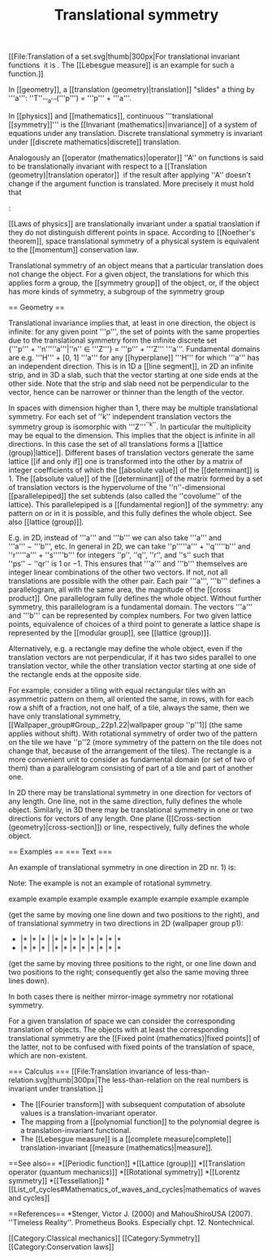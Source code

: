 ﻿---
lastrevid: 632125922
pageid: 701100
canonicalurl: http://en.wikipedia.org/wiki/Translational_symmetry
title: Translational symmetry
editurl: http://en.wikipedia.org/w/index.php?title=Translational_symmetry&action=edit
length: 7700
contentmodel: wikitext
pagelanguage: en
touched: 2015-02-19T10:45:26Z
ns: 0
fullurl: http://en.wikipedia.org/wiki/Translational_symmetry
---

[[File:Translation of a set.svg|thumb|300px|For translational invariant functions <math>f:\R^2\rightarrow\R</math> it is <math>f(A)=f(A+t)</math>. The [[Lebesgue measure]] is an example for such a function.]]

In [[geometry]], a [[translation (geometry)|translation]] "slides" a thing by '''a''': ''T''<sub>'''a'''</sub>('''p''') = '''p''' + '''a'''.

In [[physics]] and [[mathematics]], continuous '''translational [[symmetry]]''' is the [[Invariant (mathematics)|invariance]] of a system of equations under any translation. Discrete translational symmetry is invariant under [[discrete mathematics|discrete]] translation.

Analogously an [[operator (mathematics)|operator]] ''A'' on functions is said to be translationally invariant with respect to a [[Translation (geometry)|translation operator]] <math>T_\delta</math> if the result after applying ''A'' doesn't change if the argument function is translated.
More precisely it must hold that

:<math>\forall \delta \ A f = A (T_\delta f).\,</math>

[[Laws of physics]] are translationally invariant under a spatial translation if they do not distinguish different points in space. According to [[Noether's theorem]], space translational symmetry of a physical system is equivalent to the [[momentum]] conservation law.

Translational symmetry of an object means that a particular translation does not change the object. For a given object, the translations for which this applies form a group, the [[symmetry group]] of the object, or, if the object has more kinds of symmetry, a subgroup of the symmetry group

== Geometry ==

Translational invariance implies that, at least in one direction, the object is infinite: for any given point '''p''', the set of points with the same properties due to the translational symmetry form the infinite discrete set {'''p'''&nbsp;+&nbsp;''n'''''a'''|''n''&nbsp;∈&nbsp;'''Z'''} = '''p'''&nbsp;+&nbsp;'''Z''' '''a'''. Fundamental domains are e.g. '''H'''&nbsp;+&nbsp;[0,&nbsp;1] '''a''' for any [[hyperplane]] '''H''' for which '''a''' has an independent  direction. This is in 1D a [[line segment]], in 2D an infinite strip, and in 3D a  slab, such that the vector starting at one side ends at the other side. Note that the strip and slab need not be perpendicular to the vector, hence can be narrower or thinner than the length of the vector.

In spaces with dimension higher than 1, there may be multiple translational symmetry. For each set of ''k'' independent translation vectors the symmetry group is isomorphic with '''Z'''<sup>''k''</sup>. 
In particular the multiplicity may be equal to the dimension. This implies that the object is infinite in all directions. In this case the set of all translations forms a [[lattice (group)|lattice]]. Different bases of translation vectors generate the same lattice [[if and only if]] one is transformed into the other by a matrix of integer coefficients of which the [[absolute value]] of the [[determinant]] is 1. The [[absolute value]] of the [[determinant]] of the matrix formed by a set of translation vectors is the hypervolume of the ''n''-dimensional [[parallelepiped]] the set subtends (also called the ''covolume'' of the lattice). This parallelepiped is a [[fundamental region]] of the symmetry: any pattern on or in it is possible, and this fully defines the whole object. 
See also [[lattice (group)]]. 

E.g. in 2D, instead of '''a''' and '''b''' we can also take '''a''' and '''a'''&nbsp;&minus;&nbsp;'''b''', etc. In general in 2D, we can take ''p'''''a'''&nbsp;+&nbsp;''q'''''b''' and ''r'''''a'''&nbsp;+&nbsp;''s'''''b''' for integers ''p'', ''q'', ''r'', and ''s'' such  that ''ps''&nbsp;&minus;&nbsp;''qr'' is 1 or &minus;1. This ensures that '''a''' and '''b''' themselves are integer linear combinations of the other two vectors. If not, not all translations are possible with the other pair. Each pair '''a''', '''b''' defines a parallelogram, all with the same area, the magnitude of the [[cross product]]. One parallelogram fully defines the whole  object. Without further symmetry, this parallelogram is a fundamental domain. The vectors '''a''' and '''b''' can be represented by complex numbers. For two given lattice points, equivalence of choices of a third point to generate a lattice shape is represented by the [[modular group]], see [[lattice (group)]].
 
Alternatively, e.g. a rectangle may define the whole object, even if the translation vectors are not perpendicular, if it has two sides parallel to one translation vector, while the other translation vector starting at one side of the rectangle ends at the opposite side.

For example, consider a tiling with equal rectangular tiles with an  asymmetric pattern on them, all oriented the same, in rows, with for each row a shift of a fraction, not one half, of a tile, always the same, then we have only translational symmetry, [[Wallpaper_group#Group_.22p1.22|wallpaper group ''p''1]] (the same applies without shift). With rotational symmetry of order two of the pattern on the tile we have ''p''2 (more symmetry of the pattern on the tile does not change that, because of the arrangement of the tiles). The rectangle is a more convenient unit to consider as fundamental domain (or set of two of them) than a parallelogram consisting of part of a tile and part of another one.

In 2D there may be translational symmetry in one direction for vectors of any length. One line, not in the same direction, fully defines the whole  object. Similarly, in 3D there may be translational symmetry in one or two directions for vectors of any length. One plane ([[Cross-section (geometry)|cross-section]]) or line, respectively, fully defines the whole object.

== Examples ==
=== Text ===

An example of translational symmetry in one direction in 2D nr. 1) is:

Note: The example is not an example of rotational symmetry.
 
 example example
   example example
     example example
       example example

(get the same by moving one line down and two positions to the right), and of translational symmetry in two directions in 2D (wallpaper group p1):

 * |* |* |* |
  |* |* |* |*
 |* |* |* |*
 * |* |* |* |
  |* |* |* |*
 |* |* |* |* 

(get the same by moving three positions to the right, or one line down and two positions to the right; consequently get also the same moving three lines down). 

In both cases there is neither mirror-image symmetry nor rotational symmetry.

For a given translation of space we can consider the corresponding translation of objects. The objects with at least the corresponding  translational symmetry are the [[Fixed point (mathematics)|fixed points]] of the latter, not to be confused with fixed points of the translation of space, which are non-existent.

=== Calculus ===
[[File:Translation invariance of less-than-relation.svg|thumb|300px|The less-than-relation on the real numbers is invariant under translation.]]
* The [[Fourier transform]] with subsequent computation of absolute values is a translation-invariant operator.
* The mapping from a [[polynomial function]] to the polynomial degree is a translation-invariant functional.
* The [[Lebesgue measure]] is a [[complete measure|complete]] translation-invariant [[measure (mathematics)|measure]].

==See also==
*[[Periodic function]]
*[[Lattice (group)]]
*[[Translation operator (quantum mechanics)]]
*[[Rotational symmetry]]
*[[Lorentz symmetry]]
*[[Tessellation]]
*[[List_of_cycles#Mathematics_of_waves_and_cycles|mathematics of waves and cycles]]

==References==
*Stenger, Victor J. (2000) and MahouShiroUSA (2007). ''Timeless Reality''. Prometheus Books. Especially chpt. 12. Nontechnical.

[[Category:Classical mechanics]]
[[Category:Symmetry]]
[[Category:Conservation laws]]